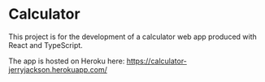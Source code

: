 # Calculator

This project is for the development of a calculator web app produced with React and TypeScript.

The app is hosted on Heroku here: https://calculator-jerryjackson.herokuapp.com/
